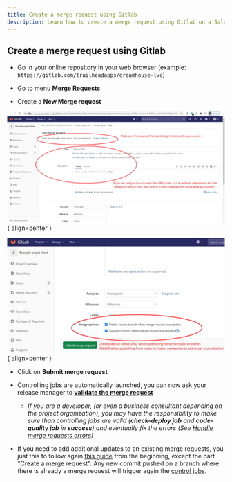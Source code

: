 ```yaml
---
title: Create a merge request using Gitlab
description: Learn how to create a merge request using Gitlab on a Salesforce CI/CD project
---
```

<!-- markdownlint-disable MD013 -->

## Create a merge request using Gitlab

- Go in your online repository in your web browser (example: `https://gitlab.com/trailheadapps/dreamhouse-lwc`)

- Go to menu **Merge Requests**

- Create a **New Merge request**

![](assets/images/merge-request-1.jpg){ align=center }

![](assets/images/merge-request-2.jpg){ align=center }

- Click on **Submit merge request**

- Controlling jobs are automatically launched, you can now ask your release manager to [**validate the merge request**](salesforce-ci-cd-validate-merge-request.md)
  - _If you are a developer, (or even a business consultant depending on the project organization), you may have the responsibility to make sure than controlling jobs are valid (**check-deploy job** and **code-quality job** in **success**) and eventually fix the errors (See [Handle merge requests errors](salesforce-ci-cd-handle-merge-request-results.md))_

- If you need to add additional updates to an existing merge requests, you just this to follow again [this guide](salesforce-ci-cd-publish-task.md) from the beginning, except the part "Create a merge request". Any new commit pushed on a branch where there is already a merge request will trigger again the [control jobs](salesforce-ci-cd-validate-merge-request.md#control-jobs).
